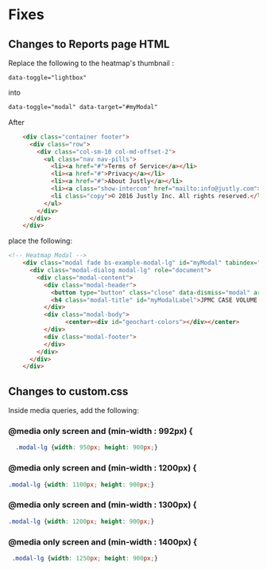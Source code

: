 # Fixes

## Changes to Reports page HTML


Replace the following to the heatmap's thumbnail <a> :
```html
data-toggle="lightbox"
```
into
```html
data-toggle="modal" data-target="#myModal"
```


After
```html
    <div class="container footer">
      <div class="row">
        <div class="col-sm-10 col-md-offset-2">
          <ul class="nav nav-pills">
            <li><a href="#">Terms of Service</a></li>
            <li><a href="#">Privacy</a></li>
            <li><a href="#">About Justly</a></li>
            <li><a class="show-intercom" href="mailto:info@justly.com">Contact Us</a></li>
            <li class="copy">© 2016 Justly Inc. All rights reserved.</li>
          </ul>
        </div>
      </div>
    </div>
 ```

place the following:
```html
<!-- Heatmap Modal -->
    <div class="modal fade bs-example-modal-lg" id="myModal" tabindex="-1" role="dialog" aria-labelledby="myModalLabel">
      <div class="modal-dialog modal-lg" role="document">
        <div class="modal-content">
          <div class="modal-header">
            <button type="button" class="close" data-dismiss="modal" aria-label="Close"><span aria-hidden="true">&times;</span></button>
            <h4 class="modal-title" id="myModalLabel">JPMC CASE VOLUME BY STATE (2006-2016 YTD)</h4>
          </div>
          <div class="modal-body">
                <center><div id="geochart-colors"></div></center>
          </div>
          <div class="modal-footer">
          </div>
        </div>
      </div>
    </div>
```

## Changes to custom.css

Inside media queries, add the following:

### @media only screen and (min-width : 992px) {
```css
  .modal-lg {width: 950px; height: 900px;}
```

### @media only screen and (min-width : 1200px) {
```css
.modal-lg {width: 1100px; height: 900px;}
```

### @media only screen and (min-width : 1300px) {
```css
.modal-lg {width: 1200px; height: 900px;}
```

### @media only screen and (min-width : 1400px) {
```css
 .modal-lg {width: 1250px; height: 900px;}
```

